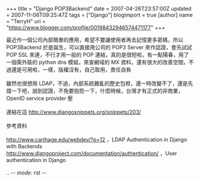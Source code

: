 +++
title = "Django POP3Backend"
date = 2007-04-26T23:57:00Z
updated = 2007-11-06T09:25:47Z
tags = ["Django"]
blogimport = true 
[author]
	name = "TerryH"
	uri = "https://www.blogger.com/profile/00198432946574471177"
+++

最近作一個公司內部簡單的應用，希望不要讓使用者再去記憶更多密碼，所以 POP3Backend 於是誕生，可以直接用公司的  POP3 Server 來作認證，會先試試 POP SSL 來連，不行才用一般的 POP 連結，真的是很短啦，有一點陽春，用了一個需外裝的 python dns 模組，來查網域的 MX 資料，還有很大的改善空間，不過還是可用啦，一樣，版權沒有，自己取用，責任自負<br /><br />雖然也很想用 LDAP，不過，內部系統雜亂的歷史包袱，還一時改變不了，還是先撐一下吧，說到認證，不免要抱怨一下，什麼時候，台灣才有正式的非商業，OpenID service provider 壓<br /><br />連結在這 http://www.djangosnippets.org/snippets/203/<br /><br />參考資料<br /><br />http://www.carthage.edu/webdev/?p=12 ，LDAP Authentication in Django with Backends<br />http://www.djangoproject.com/documentation/authentication/ ，User authentication in Django<br /><br />.. -*- mode: rst -*-
